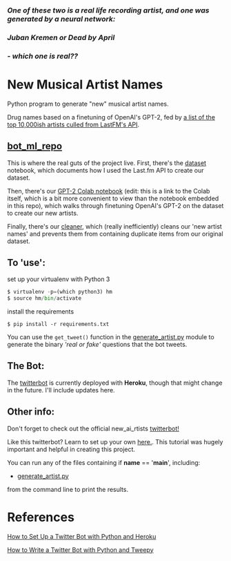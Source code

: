 ### *One of these two is a real life recording artist, and one was generated by a neural network:*

### *Juban Kremen or Dead by April* 
    
### *- which one is real??*

# New Musical Artist Names

Python program to generate "new" musical artist names.

Drug names based on a finetuning of OpenAI's GPT-2, fed by [a list of the top 10,000ish artists culled from LastFM's API](https://github.com/mholmeslinder/ai_rtist_bot/blob/master/data/artist_names.txt).

## [bot_ml_repo](https://github.com/mholmeslinder/ai_rtist_bot/tree/master/bot_ml_repo)
This is where the real guts of the project live. First, there's the [dataset](https://github.com/mholmeslinder/ai_rtist_bot/blob/master/bot_ml_repo/new_ai_rtists_dataset.ipynb) notebook, which documents how I used the Last.fm API to create our dataset. 

Then, there's our [GPT-2 Colab notebook](https://colab.research.google.com/drive/11nlOtsEuW4T1467OVZGTL2ELCYMmbV3f) (edit: this is a link to the Colab itself, which is a bit more convenient to view than the notebook embedded in this repo), which walks through finetuning OpenAI's GPT-2 on the dataset to create our new artists.

Finally, there's our [cleaner](https://github.com/mholmeslinder/ai_rtist_bot/blob/master/bot_ml_repo/cleaner.py), which (really inefficiently) cleans our 'new artist names' and prevents them from containing duplicate items from our original dataset.

## To 'use':

set up your virtualenv with Python 3

```python
$ virtualenv -p=(which python3) hm
$ source hm/bin/activate
```

install the requirements

`$ pip install -r requirements.txt`

You can use the `get_tweet()` function in the [generate_artist.py](https://github.com/mholmeslinder/ai_rtist_bot/blob/master/generate_artist.py) module to generate the binary *'real or fake'* questions that the bot tweets.

## The Bot:
The [twitterbot](https://twitter.com/new_ai_rtists) is currently deployed with **Heroku**, though that might change in the future. I'll include updates here.

## Other info:

Don't forget to check out the official new_ai_rtists [twitterbot!](https://twitter.com/new_ai_rtists)

Like this twitterbot?  Learn to set up your own [here.](https://dev.to/emcain/how-to-set-up-a-twitter-bot-with-python-and-heroku-1n39). This tutorial was hugely important and helpful in creating this project.

You can run any of the files containing if __name__ == '__main__', including:

 -  [generate_artist.py](https://github.com/mholmeslinder/ai_rtist_bot/blob/master/generate_artist.py)

from the command line to print the results.

# References

[How to Set Up a Twitter Bot with Python and Heroku](https://dev.to/emcain/how-to-set-up-a-twitter-bot-with-python-and-heroku-1n39)

[How to Write a Twitter Bot with Python and Tweepy](https://dototot.com/how-to-write-a-twitter-bot-with-python-and-tweepy)
